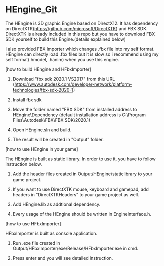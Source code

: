 # HEngine_Git
 
 The HEngine is 3D graphic Engine based on DirectX12.
 It has dependency on DirectXTK(https://github.com/microsoft/DirectXTK) and FBX SDK.
 DirectXTK is already included in this repo but you have to download FBX SDK yourself to build this Engine.(details explained below)
 
 I also provided FBX Importer which changes .fbx file into my self format. HEngine can directly load .fbx files but it is slow
 so i recommend using my self format(.hmodel, .hanim) when you use this engine.
 
[how to build HEngine and HFbxImporter]

1. Download "fbx sdk 2020.1 VS2017" from this URL 
(https://www.autodesk.com/developer-network/platform-technologies/fbx-sdk-2020-1)

2. Install fbx sdk

3. Move the folder named "FBX SDK" from installed address to HEngine\Dependency
(default installation address is C:\Program Files\Autodesk\FBX\FBX SDK\2020.1)

4. Open HEngine.sln and build.

5. The result will be created in "Output" folder.

[how to use HEngine in your game]

The HEngine is built as static library. In order to use it, you have to follow instruction below. 

1. Add the header files created in Output/HEngine/staticlibrary to your  game project.

2. If you want to use DirectXTK mouse, keyboard and gamepad, add headers in "DirectXTKHeaders" to your game project as well.

2. Add HEngine.lib as addtional dependency.

3. Every usage of the HEngine should be written in EngineInterface.h.

[how to use HFbxImporter]

HFbxImporter is built as console application. 

1. Run .exe file created in Output/HFbxImporter/exe/Release/HFbxImporter.exe in cmd.

2. Press enter and you will see detailed instruction.




